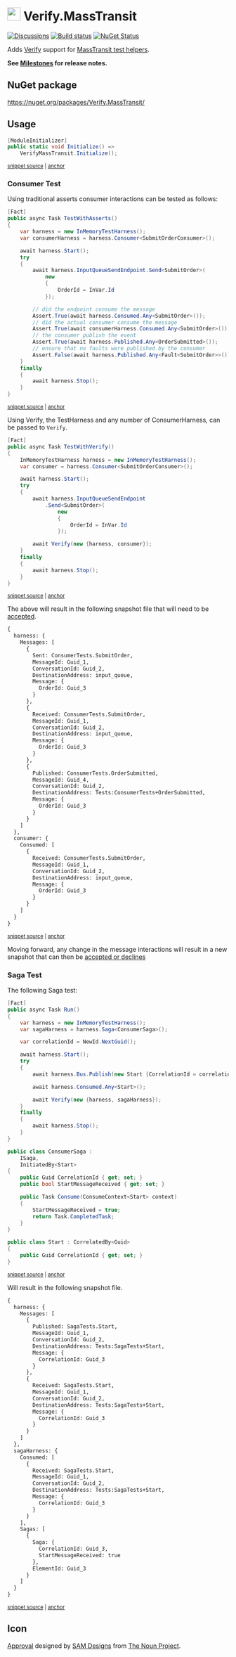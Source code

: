 # <img src="/src/icon.png" height="30px"> Verify.MassTransit

[![Discussions](https://img.shields.io/badge/Verify-Discussions-yellow?svg=true&label=)](https://github.com/orgs/VerifyTests/discussions)
[![Build status](https://ci.appveyor.com/api/projects/status/6quuecxv8hh0snd3/branch/main?svg=true)](https://ci.appveyor.com/project/SimonCropp/Verify-MassTransit)
[![NuGet Status](https://img.shields.io/nuget/v/Verify.MassTransit.svg)](https://www.nuget.org/packages/Verify.MassTransit/)

Adds [Verify](https://github.com/VerifyTests/Verify) support for [MassTransit test helpers](https://masstransit-project.com/usage/testing.html).

**See [Milestones](../../milestones?state=closed) for release notes.**


## NuGet package

https://nuget.org/packages/Verify.MassTransit/


## Usage

<!-- snippet: enable -->
<a id='snippet-enable'></a>
```cs
[ModuleInitializer]
public static void Initialize() =>
    VerifyMassTransit.Initialize();
```
<sup><a href='/src/Tests/ModuleInitializer.cs#L3-L9' title='Snippet source file'>snippet source</a> | <a href='#snippet-enable' title='Start of snippet'>anchor</a></sup>
<!-- endSnippet -->


### Consumer Test

Using traditional asserts consumer interactions can be tested as follows:

<!-- snippet: ConsumerTestAsserts -->
<a id='snippet-consumertestasserts'></a>
```cs
[Fact]
public async Task TestWithAsserts()
{
    var harness = new InMemoryTestHarness();
    var consumerHarness = harness.Consumer<SubmitOrderConsumer>();

    await harness.Start();
    try
    {
        await harness.InputQueueSendEndpoint.Send<SubmitOrder>(
            new
            {
                OrderId = InVar.Id
            });

        // did the endpoint consume the message
        Assert.True(await harness.Consumed.Any<SubmitOrder>());
        // did the actual consumer consume the message
        Assert.True(await consumerHarness.Consumed.Any<SubmitOrder>());
        // the consumer publish the event
        Assert.True(await harness.Published.Any<OrderSubmitted>());
        // ensure that no faults were published by the consumer
        Assert.False(await harness.Published.Any<Fault<SubmitOrder>>());
    }
    finally
    {
        await harness.Stop();
    }
}
```
<sup><a href='/src/Tests/ConsumerTests.cs#L9-L41' title='Snippet source file'>snippet source</a> | <a href='#snippet-consumertestasserts' title='Start of snippet'>anchor</a></sup>
<!-- endSnippet -->

Using Verify, the TestHarness and any number of ConsumerHarness, can be passed to `Verify`.

<!-- snippet: ConsumerTestVerify -->
<a id='snippet-consumertestverify'></a>
```cs
[Fact]
public async Task TestWithVerify()
{
    InMemoryTestHarness harness = new InMemoryTestHarness();
    var consumer = harness.Consumer<SubmitOrderConsumer>();

    await harness.Start();
    try
    {
        await harness.InputQueueSendEndpoint
            .Send<SubmitOrder>(
                new
                {
                    OrderId = InVar.Id
                });

        await Verify(new {harness, consumer});
    }
    finally
    {
        await harness.Stop();
    }
}
```
<sup><a href='/src/Tests/ConsumerTests.cs#L43-L69' title='Snippet source file'>snippet source</a> | <a href='#snippet-consumertestverify' title='Start of snippet'>anchor</a></sup>
<!-- endSnippet -->

The above will result in the following snapshot file that will need to be [accepted](https://github.com/VerifyTests/Verify#snapshot-management).

<!-- snippet: ConsumerTests.TestWithVerify.verified.txt -->
<a id='snippet-ConsumerTests.TestWithVerify.verified.txt'></a>
```txt
{
  harness: {
    Messages: [
      {
        Sent: ConsumerTests.SubmitOrder,
        MessageId: Guid_1,
        ConversationId: Guid_2,
        DestinationAddress: input_queue,
        Message: {
          OrderId: Guid_3
        }
      },
      {
        Received: ConsumerTests.SubmitOrder,
        MessageId: Guid_1,
        ConversationId: Guid_2,
        DestinationAddress: input_queue,
        Message: {
          OrderId: Guid_3
        }
      },
      {
        Published: ConsumerTests.OrderSubmitted,
        MessageId: Guid_4,
        ConversationId: Guid_2,
        DestinationAddress: Tests:ConsumerTests+OrderSubmitted,
        Message: {
          OrderId: Guid_3
        }
      }
    ]
  },
  consumer: {
    Consumed: [
      {
        Received: ConsumerTests.SubmitOrder,
        MessageId: Guid_1,
        ConversationId: Guid_2,
        DestinationAddress: input_queue,
        Message: {
          OrderId: Guid_3
        }
      }
    ]
  }
}
```
<sup><a href='/src/Tests/ConsumerTests.TestWithVerify.verified.txt#L1-L46' title='Snippet source file'>snippet source</a> | <a href='#snippet-ConsumerTests.TestWithVerify.verified.txt' title='Start of snippet'>anchor</a></sup>
<!-- endSnippet -->

Moving forward, any change in the message interactions will result in a new snapshot that can then be [accepted or declines](https://github.com/VerifyTests/Verify#snapshot-management)


### Saga Test

The following Saga test:

<!-- snippet: SagaTests -->
<a id='snippet-sagatests'></a>
```cs
[Fact]
public async Task Run()
{
    var harness = new InMemoryTestHarness();
    var sagaHarness = harness.Saga<ConsumerSaga>();

    var correlationId = NewId.NextGuid();

    await harness.Start();
    try
    {
        await harness.Bus.Publish(new Start {CorrelationId = correlationId});

        await harness.Consumed.Any<Start>();

        await Verify(new {harness, sagaHarness});
    }
    finally
    {
        await harness.Stop();
    }
}

public class ConsumerSaga :
    ISaga,
    InitiatedBy<Start>
{
    public Guid CorrelationId { get; set; }
    public bool StartMessageReceived { get; set; }

    public Task Consume(ConsumeContext<Start> context)
    {
        StartMessageReceived = true;
        return Task.CompletedTask;
    }
}

public class Start : CorrelatedBy<Guid>
{
    public Guid CorrelationId { get; set; }
}
```
<sup><a href='/src/Tests/SagaTests.cs#L9-L51' title='Snippet source file'>snippet source</a> | <a href='#snippet-sagatests' title='Start of snippet'>anchor</a></sup>
<!-- endSnippet -->

Will result in the following snapshot file.

<!-- snippet: SagaTests.Run.verified.txt -->
<a id='snippet-SagaTests.Run.verified.txt'></a>
```txt
{
  harness: {
    Messages: [
      {
        Published: SagaTests.Start,
        MessageId: Guid_1,
        ConversationId: Guid_2,
        DestinationAddress: Tests:SagaTests+Start,
        Message: {
          CorrelationId: Guid_3
        }
      },
      {
        Received: SagaTests.Start,
        MessageId: Guid_1,
        ConversationId: Guid_2,
        DestinationAddress: Tests:SagaTests+Start,
        Message: {
          CorrelationId: Guid_3
        }
      }
    ]
  },
  sagaHarness: {
    Consumed: [
      {
        Received: SagaTests.Start,
        MessageId: Guid_1,
        ConversationId: Guid_2,
        DestinationAddress: Tests:SagaTests+Start,
        Message: {
          CorrelationId: Guid_3
        }
      }
    ],
    Sagas: [
      {
        Saga: {
          CorrelationId: Guid_3,
          StartMessageReceived: true
        },
        ElementId: Guid_3
      }
    ]
  }
}
```
<sup><a href='/src/Tests/SagaTests.Run.verified.txt#L1-L46' title='Snippet source file'>snippet source</a> | <a href='#snippet-SagaTests.Run.verified.txt' title='Start of snippet'>anchor</a></sup>
<!-- endSnippet -->


## Icon

[Approval](https://thenounproject.com/term/bus/4628287/) designed by [SAM Designs](https://thenounproject.com/ma2947422/) from [The Noun Project](https://thenounproject.com/).
